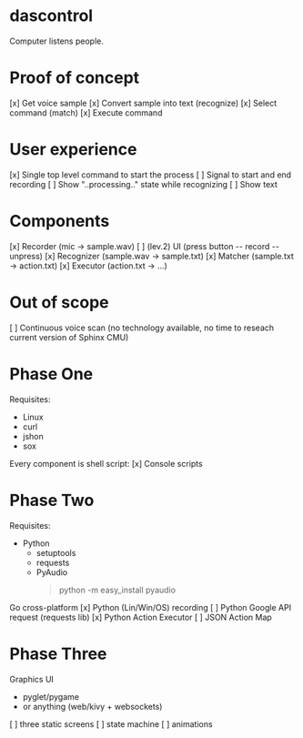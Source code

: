 dascontrol
==========

Computer listens people.


Proof of concept
================

[x] Get voice sample
[x] Convert sample into text (recognize)
[x] Select command (match)
[x] Execute command


User experience
===============
[x] Single top level command to start the process
[ ] Signal to start and end recording
[ ] Show "..processing.." state while recognizing
[ ] Show text


Components
==========
[x] Recorder   (mic -> sample.wav)
  [ ] (lev.2) UI (press button -- record -- unpress)
[x] Recognizer (sample.wav -> sample.txt)
[x] Matcher    (sample.txt -> action.txt)
[x] Executor   (action.txt -> ...)


Out of scope
=============
[ ] Continuous voice scan
     (no technology available, no time to reseach
      current version of Sphinx CMU)


Phase One
=========
Requisites:
 * Linux
 * curl
 * jshon
 * sox

Every component is shell script:
[x] Console scripts


Phase Two
=========
Requisites:
 * Python
   * setuptools
   * requests
   * PyAudio
     > python -m easy_install pyaudio

Go cross-platform
[x] Python (Lin/Win/OS) recording
[ ] Python Google API request (requests lib)
[x] Python Action Executor
[ ] JSON Action Map


Phase Three
===========
Graphics UI
  * pyglet/pygame
  * or anything (web/kivy + websockets)

[ ] three static screens
[ ] state machine
[ ] animations

